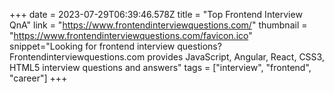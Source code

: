 +++
date = 2023-07-29T06:39:46.578Z
title = "Top Frontend Interview QnA"
link = "https://www.frontendinterviewquestions.com/"
thumbnail = "https://www.frontendinterviewquestions.com/favicon.ico"
snippet="Looking for frontend interview questions? Frontendinterviewquestions.com provides JavaScript, Angular, React, CSS3, HTML5 interview questions and answers"
tags = ["interview", "frontend", "career"]
+++
